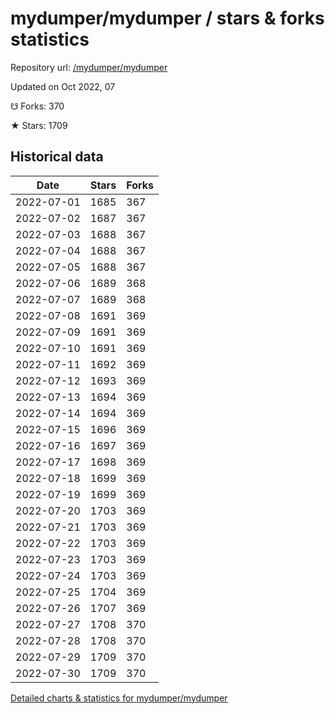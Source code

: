 # mydumper/mydumper / stars & forks statistics

Repository url: [/mydumper/mydumper](https://github.com/mydumper/mydumper)

Updated on Oct 2022, 07

☋ Forks: 370

★ Stars: 1709

## Historical data
| Date | Stars | Forks |
|------|-------|-------|
| 2022-07-01 | 1685 | 367 | 
| 2022-07-02 | 1687 | 367 | 
| 2022-07-03 | 1688 | 367 | 
| 2022-07-04 | 1688 | 367 | 
| 2022-07-05 | 1688 | 367 | 
| 2022-07-06 | 1689 | 368 | 
| 2022-07-07 | 1689 | 368 | 
| 2022-07-08 | 1691 | 369 | 
| 2022-07-09 | 1691 | 369 | 
| 2022-07-10 | 1691 | 369 | 
| 2022-07-11 | 1692 | 369 | 
| 2022-07-12 | 1693 | 369 | 
| 2022-07-13 | 1694 | 369 | 
| 2022-07-14 | 1694 | 369 | 
| 2022-07-15 | 1696 | 369 | 
| 2022-07-16 | 1697 | 369 | 
| 2022-07-17 | 1698 | 369 | 
| 2022-07-18 | 1699 | 369 | 
| 2022-07-19 | 1699 | 369 | 
| 2022-07-20 | 1703 | 369 | 
| 2022-07-21 | 1703 | 369 | 
| 2022-07-22 | 1703 | 369 | 
| 2022-07-23 | 1703 | 369 | 
| 2022-07-24 | 1703 | 369 | 
| 2022-07-25 | 1704 | 369 | 
| 2022-07-26 | 1707 | 369 | 
| 2022-07-27 | 1708 | 370 | 
| 2022-07-28 | 1708 | 370 | 
| 2022-07-29 | 1709 | 370 | 
| 2022-07-30 | 1709 | 370 | 


[Detailed charts & statistics for mydumper/mydumper](https://reviewgithub.com/rep/mydumper/mydumper)
